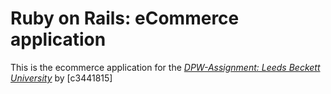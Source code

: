 # Ruby on Rails: eCommerce application

This is the ecommerce application for the [*DPW-Assignment: Leeds Beckett University*](http://www.leedsbeckett.ac.uk/)
by [c3441815]